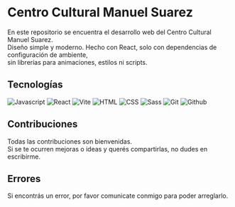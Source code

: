 # Centro Cultural Manuel Suarez
En este repositorio se encuentra el desarrollo web del Centro Cultural Manuel Suarez. <br> 
Diseño simple y moderno. Hecho con React, solo con dependencias de configuración de ambiente, <br> 
sin librerías para animaciones, estilos ni scripts.

## Tecnologías
<div>
<img alt="Javascript" src="https://img.shields.io/badge/Javascript-7D9D9C?style=for-the-badge&logo=javascript&logoColor=white">
<img alt="React" src="https://img.shields.io/badge/React-7D9D9C?style=for-the-badge&logo=react&logoColor=white">
<img alt="Vite" src="https://img.shields.io/badge/Vite-7D9D9C?style=for-the-badge&logo=vite&logoColor=white">
<img alt="HTML" src="https://img.shields.io/badge/HTML-7D9D9C?style=for-the-badge&logo=html5&logoColor=white">
<img alt="CSS" src="https://img.shields.io/badge/CSS-7D9D9C?style=for-the-badge&logo=css3&logoColor=white">
<img alt="Sass" src="https://img.shields.io/badge/Sass-7D9D9C?style=for-the-badge&logo=sass&logoColor=white">
<img alt="Git" src="https://img.shields.io/badge/Git-7D9D9C?style=for-the-badge&logo=git&logoColor=white">
<img alt="Github" src="https://img.shields.io/badge/Github-7D9D9C?style=for-the-badge&logo=github&logoColor=white">
</div>

## Contribuciones

Todas las contribuciones son bienvenidas. <br>
Si se te ocurren mejoras o ideas y querés compartirlas, no dudes en escribirme.

## Errores

Si encontrás un error, por favor comunicate conmigo para poder arreglarlo.
